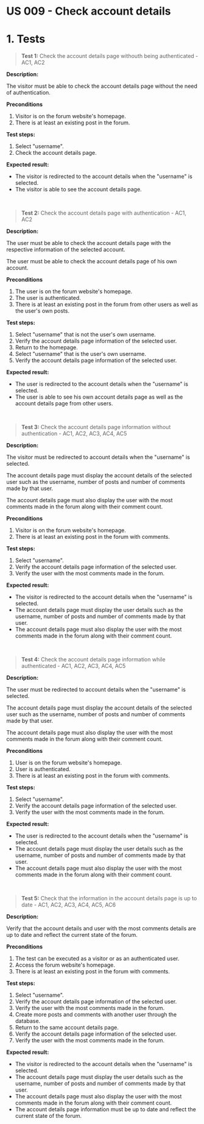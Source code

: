 # US 009 - Check account details

# 1. Tests

> **Test 1:** Check the account details page withouth being authenticated - AC1, AC2

**Description:**

The visitor must be able to check the account details page without the need of authentication.

**Preconditions**

1. Visitor is on the forum website's homepage.
2. There is at least an existing post in the forum.

**Test steps:**

1. Select "username".
2. Check the account details page.

**Expected result:**

- The visitor is redirected to the account details when the "username" is selected.
- The visitor is able to see the account details page.

<br/>

> **Test 2:** Check the account details page with authentication - AC1, AC2

**Description:**

The user must be able to check the account details page with the respective information of the selected account.

The user must be able to check the account details page of his own account.

**Preconditions**

1. The user is on the forum website's homepage.
2. The user is authenticated.
3. There is at least an existing post in the forum from other users as well as the user's own posts.

**Test steps:**

1. Select "username" that is not the user's own username.
2. Verify the account details page information of the selected user.
3. Return to the homepage.
4. Select "username" that is the user's own username.
5. Verify the account details page information of the selected user.

**Expected result:**

- The user is redirected to the account details when the "username" is selected.
- The user is able to see his own account details page as well as the account details page from other users.

<br/>

> **Test 3:** Check the account details page information without authentication - AC1, AC2, AC3, AC4, AC5

**Description:**

The visitor must be redirected to account details when the "username" is selected.

The account details page must display the account details of the selected user such as the username, number of posts and number of comments made by that user.

The account details page must also display the user with the most comments made in the forum along with their comment count.

**Preconditions**

1. Visitor is on the forum website's homepage.
2. There is at least an existing post in the forum with comments.

**Test steps:**

1. Select "username".
2. Verify the account details page information of the selected user.
3. Verify the user with the most comments made in the forum.

**Expected result:**

- The visitor is redirected to the account details when the "username" is selected.
- The account details page must display the user details such as the username, number of posts and number of comments made by that user.
- The account details page must also display the user with the most comments made in the forum along with their comment count.

<br/>

> **Test 4:** Check the account details page information while authenticated - AC1, AC2, AC3, AC4, AC5

**Description:**

The user must be redirected to account details when the "username" is selected.

The account details page must display the account details of the selected user such as the username, number of posts and number of comments made by that user.

The account details page must also display the user with the most comments made in the forum along with their comment count.

**Preconditions**

1. User is on the forum website's homepage.
2. User is authenticated.
3. There is at least an existing post in the forum with comments.

**Test steps:**

1. Select "username".
2. Verify the account details page information of the selected user.
3. Verify the user with the most comments made in the forum.

**Expected result:**

- The user is redirected to the account details when the "username" is selected.
- The account details page must display the user details such as the username, number of posts and number of comments made by that user.
- The account details page must also display the user with the most comments made in the forum along with their comment count.

<br/>

> **Test 5:** Check that the information in the account details page is up to date - AC1, AC2, AC3, AC4, AC5, AC6

**Description:**

Verify that the account details and user with the most comments details are up to date and reflect the current state of the forum.

**Preconditions**

1. The test can be executed as a visitor or as an authenticated user.
2. Access the forum website's homepage.
3. There is at least an existing post in the forum with comments.

**Test steps:**

1. Select "username".
2. Verify the account details page information of the selected user.
3. Verify the user with the most comments made in the forum.
4. Create more posts and comments with another user through the database.
5. Return to the same account details page.
6. Verify the account details page information of the selected user.
7. Verify the user with the most comments made in the forum.

**Expected result:**

- The visitor is redirected to the account details when the "username" is selected.
- The account details page must display the user details such as the username, number of posts and number of comments made by that user.
- The account details page must also display the user with the most comments made in the forum along with their comment count.
- The account details page information must be up to date and reflect the current state of the forum.
